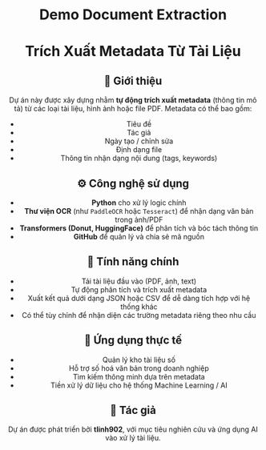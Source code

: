 <div align="center">
    
# Demo Document Extraction
# Trích Xuất Metadata Từ Tài Liệu

## 📌 Giới thiệu

Dự án này được xây dựng nhằm **tự động trích xuất metadata** (thông tin mô tả) từ các loại tài liệu, hình ảnh hoặc file PDF. Metadata có thể bao gồm:

- Tiêu đề
- Tác giả
- Ngày tạo / chỉnh sửa
- Định dạng file
- Thông tin nhận dạng nội dung (tags, keywords)

## ⚙️ Công nghệ sử dụng

* **Python** cho xử lý logic chính
* **Thư viện OCR** (như `PaddleOCR` hoặc `Tesseract`) để nhận dạng văn bản trong ảnh/PDF
* **Transformers (Donut, HuggingFace)** để phân tích và bóc tách thông tin
* **GitHub** để quản lý và chia sẻ mã nguồn

## 🚀 Tính năng chính

* Tải tài liệu đầu vào (PDF, ảnh, text)
* Tự động phân tích và trích xuất metadata
* Xuất kết quả dưới dạng JSON hoặc CSV để dễ dàng tích hợp với hệ thống khác
* Có thể tùy chỉnh để nhận diện các trường metadata riêng theo nhu cầu

## 🎯 Ứng dụng thực tế

* Quản lý kho tài liệu số
* Hỗ trợ số hoá văn bản trong doanh nghiệp
* Tìm kiếm thông minh dựa trên metadata
* Tiền xử lý dữ liệu cho hệ thống Machine Learning / AI

## 👤 Tác giả

Dự án được phát triển bởi **tlinh902**, với mục tiêu nghiên cứu và ứng dụng AI vào xử lý tài liệu.

```
